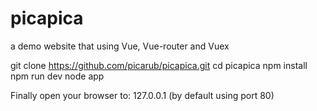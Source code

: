 # picapica
a demo website that using Vue, Vue-router and Vuex

git clone https://github.com/picarub/picapica.git
cd picapica
npm install
npm run dev
node app

Finally open your browser to: 127.0.0.1  (by default using port 80)

